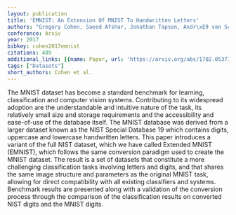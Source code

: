```yaml
---
layout: publication
title: 'EMNIST: An Extension Of MNIST To Handwritten Letters'
authors: "Gregory Cohen, Saeed Afshar, Jonathan Tapson, Andr\xE9 van Schaik"
conference: Arxiv
year: 2017
bibkey: cohen2017emnist
citations: 489
additional_links: [{name: Paper, url: 'https://arxiv.org/abs/1702.05373'}]
tags: ["Datasets"]
short_authors: Cohen et al.
---
```

The MNIST dataset has become a standard benchmark for learning,
classification and computer vision systems. Contributing to its widespread
adoption are the understandable and intuitive nature of the task, its
relatively small size and storage requirements and the accessibility and
ease-of-use of the database itself. The MNIST database was derived from a
larger dataset known as the NIST Special Database 19 which contains digits,
uppercase and lowercase handwritten letters. This paper introduces a variant of
the full NIST dataset, which we have called Extended MNIST (EMNIST), which
follows the same conversion paradigm used to create the MNIST dataset. The
result is a set of datasets that constitute a more challenging classification
tasks involving letters and digits, and that shares the same image structure
and parameters as the original MNIST task, allowing for direct compatibility
with all existing classifiers and systems. Benchmark results are presented
along with a validation of the conversion process through the comparison of the
classification results on converted NIST digits and the MNIST digits.